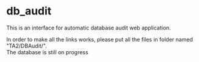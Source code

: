 # db_audit

This is an interface for automatic database audit web application.</br>

In order to make all the links works, please put all the files in folder named "TA2/DBAudit/".</br>
The database is still on progress </br>
